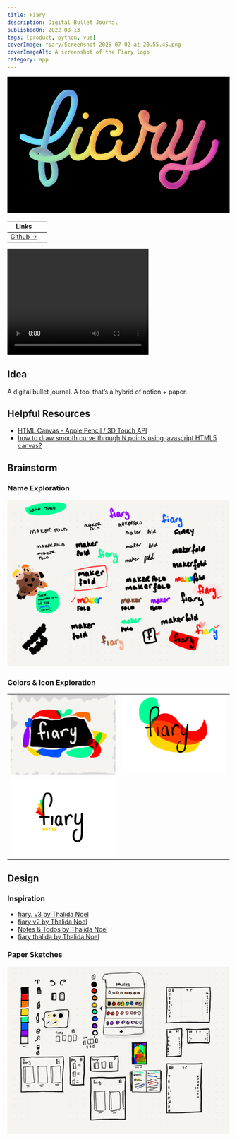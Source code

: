 ```yaml
---
title: Fiary
description: Digital Bullet Journal
publishedOn: 2022-08-13
tags: [product, python, vue]
coverImage: fiary/Screenshot 2025-07-02 at 20.55.45.png
coverImageAlt: A screenshot of the Fiary logo
category: app
---
```


![Screenshot 2025-07-02 at 20.55.45.png](fiary/Screenshot%202025-07-02%20at%2020.55.45.png)

| Links | |
| ------ | ------- |
| [Github →](https://github.com/thalida/fiary) | |


<video width="320" height="240" controls>
  <source src="/public/content/projects/fiary/export_1670527862768.mov" type="video/mp4">
</video>


## Idea

A digital bullet journal. A tool that’s a hybrid of notion + paper.


## Helpful Resources

- [HTML Canvas - Apple Pencil / 3D Touch API](https://codesandbox.io/embed/qr4uq?codemirror=1)
- [how to draw smooth curve through N points using javascript HTML5 canvas?](https://stackoverflow.com/questions/7054272/how-to-draw-smooth-curve-through-n-points-using-javascript-html5-canvas)


## Brainstorm


### Name Exploration

![Paper.fiary.4.png](fiary/Paper.fiary.4.png)


### Colors & Icon Exploration

| | |
| ------ | ------- |
| ![Paper.fiary.1.png](fiary/Paper.fiary.1.png) | ![Paper.fiary.7.png](fiary/Paper.fiary.7.png) |
| ![Paper.fiary.8.png](fiary/Paper.fiary.8.png) | |


## Design


### Inspiration

- [fiary. v3 by Thalida Noel](https://dribbble.com/thalida/collections/1958939-fiary-v3)
- [fiary v2 by Thalida Noel](https://dribbble.com/thalida/collections/1601055-fiary-v2)
- [Notes & Todos by Thalida Noel](https://dribbble.com/thalida/collections/967810-Notes-Todos)
- [fiary thalida by Thalida Noel](https://dribbble.com/thalida/collections/2146817-fiary-thalida)


### Paper Sketches

![Paper.fiary.5.png](fiary/Paper.fiary.5.png)
